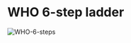 # WHO 6-step ladder



![WHO-6-steps](https://raw.githubusercontent.com/melvio/who-6-step-ladder/main/who-6-step-ladder.jpeg)


